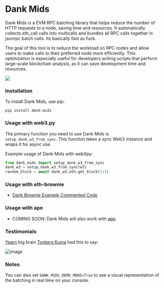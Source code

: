 # Dank Mids

Dank Mids is a EVM RPC batching library that helps reduce the number of HTTP requests to a node, saving time and resources. It automatically collects eth_call calls into multicalls and bundles all RPC calls together in jsonrpc batch calls. Its basically fast as fuck.

The goal of this tool is to reduce the workload on RPC nodes and allow users to make calls to their preferred node more efficiently. This optimization is especially useful for developers writing scripts that perform large-scale blockchain analysis, as it can save development time and resources.

![](https://i.imgur.com/o9FUmAn.jpg)

### Installation

To install Dank Mids, use pip:

`pip install dank-mids`

### Usage with web3.py

The primary function you need to use Dank Mids is `setup_dank_w3_from_sync`. This function takes a sync Web3 instance and wraps it for async use.

Example usage of Dank Mids with web3py:

```python
from dank_mids import setup_dank_w3_from_sync
dank_w3 = setup_dank_w3_from_sync(w3)
random_block = await dank_w3.eth.get_block(123)
```

### Usage with eth-brownie

- [Dank Brownie Example Commented Code](./examples/dank_brownie_example.py)

### Usage with ape

- COMING SOON: Dank Mids will also work with [ape](https://github.com/ApeWorX/ape).

### Testimonials

[Yearn](https://yearn.finance) big brain [Tonkers Kuma](https://github.com/tonkers-kuma) had this to say:

![image](https://user-images.githubusercontent.com/70677534/211255488-e76e641c-a0fe-461c-a4e5-27c45a3fea5b.png)

### Notes

You can also set `DANK_MIDS_DEMO_MODE=True` to see a visual representation of the batching in real time on your console.
